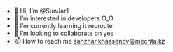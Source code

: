 - 👋 Hi, I’m @SunJar1
- 👀 I’m interested in developers O_O
- 🌱 I’m currently learning it recroute
- 💞️ I’m looking to collaborate on yes
- 📫 How to reach me sanzhar.khassenov@mechta.kz

<!---
SunJar1/SunJar1 is a ✨ special ✨ repository because its `README.md` (this file) appears on your GitHub profile.
You can click the Preview link to take a look at your changes.
--->
